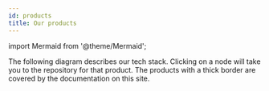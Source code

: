 ```yaml
---
id: products
title: Our products
---
```


import Mermaid from '@theme/Mermaid';

The following diagram describes our tech stack. Clicking on a node will take you to the repository for that product. The products with a thick border are covered by the documentation on this site.

<Mermaid chart='
flowchart TB;
linkStyle default interpolate basis;
subgraph A [application layer];
    channelclient("fab:fa-npm channel-client");
    channelprovider("fab:fa-npm channel-provider");
    browserwallet("fab:fa-npm browser-wallet");
    serverwallet("server-wallet");
    walletcore("fab:fa-npm wallet-core");
end;
subgraph P [protocol layer];
    nitroprotocol("fab:fa-npm nitro-protocol");
    forcemovePDF("far:fa-file-pdf ForceMove");
    nitroPDF("far:fa-file-pdf Nitro");
end;
subgraph S [schema layer];
    apischema("fab:fa-npm client-api-schema");
    wireformat("fab:fa-npm wire-format");
end
A --> P;
A --> S;
browserwallet--> walletcore;
serverwallet--> walletcore;
nitroprotocol--> nitroPDF;
nitroprotocol--> forcemovePDF;
click nitroprotocol "https://www.npmjs.com/package/@statechannels/nitro-protocol";
click channelclient "https://www.npmjs.com/package/@statechannels/channel-client";
click channelprovider "https://www.npmjs.com/package/@statechannels/channel-provider";
click browserwallet "https://www.npmjs.com/package/@statechannels/xstate-wallet";
click walletcore "https://www.npmjs.com/package/@statechannels/wallet-core";
click apischema "https://www.npmjs.com/package/@statechannels/client-api-schema";
click wireformat "https://www.npmjs.com/package/@statechannels/wire-format";
click forcemovePDF "https://magmo.com/force-move-games.pdf";
click nitroPDF "https://magmo.com/nitro-protocol.pdf";
click serverwallet "https://github.com/statechannels/statechannels";
classDef unpublished stroke:#3531FF,stroke-width:0px;
classDef documented stroke:#3531FF,stroke-width:3px;
class serverwallet unpublished;
class nitroprotocol documented;
class channelclient documented;
class apischema documented;
class channelprovider documented;
' />
